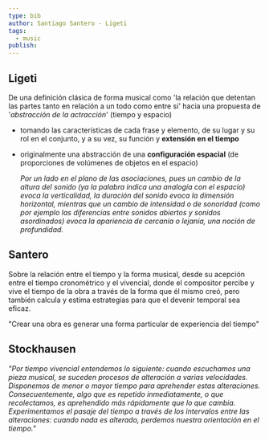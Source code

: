 ```yaml
---
type: bib
author: Santiago Santero - Ligeti
tags:
  - music
publish:
---
```

## Ligeti
De una definición clásica de forma musical como 'la relación que detentan las partes tanto en relación a un todo como entre sí' hacia una propuesta de '*abstracción de la actracción*' (tiempo y espacio)
- tomando las características de cada frase y elemento, de su lugar y su rol en el conjunto, y a su vez, su función y **extensión en el tiempo**
- originalmente una abstracción de una **configuración espacial** (de proporciones de volúmenes de objetos en el espacio)

	*Por un lado en el plano de las asociaciones, pues un cambio de la altura del sonido (ya la palabra indica una analogía con el espacio) evoca la verticalidad, la duración del sonido evoca la dimensión horizontal, mientras que un cambio de intensidad o de sonoridad (como por ejemplo las diferencias entre sonidos abiertos y sonidos asordinados) evoca la apariencia de cercanía o lejanía, una noción de profundidad.*

## Santero
Sobre la relación entre el tiempo y la forma musical, desde su acepción entre el tiempo cronométrico y el vivencial, donde el compositor percibe y vive el tiempo de la obra a través de la forma que él mismo creó, pero también calcula y estima estrategias para que el devenir temporal sea eficaz.

"Crear una obra es generar una forma particular de experiencia del tiempo"

## Stockhausen
*"Por tiempo vivencial entendemos lo siguiente: cuando escuchamos una pieza musical, se suceden procesos de alteración a varias velocidades. Disponemos de menor o mayor tiempo para aprehender estas alteraciones. Consecuentemente, algo que es repetido inmediatamente, o que recolectamos, es aprehendido más rápidamente que lo que cambia. Experimentamos el pasaje del tiempo a través de los intervalos entre las alteraciones: cuando nada es alterado, perdemos nuestra orientación en el tiempo."*

